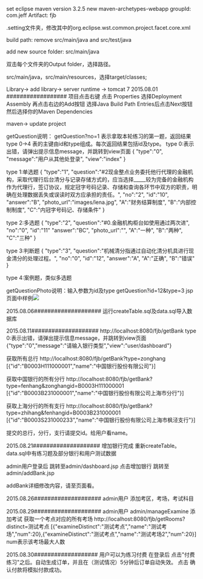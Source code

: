 set eclipse maven version 3.2.5
new maven-archetypes-webapp
groupId: com.jeff
Artifact: fjb

.setting文件夹，修改其中的org.eclipse.wst.common.project.facet.core.xml
<?xml version="1.0" encoding="UTF-8"?>
<faceted-project>
<fixed facet="wst.jsdt.web"/>
<installed facet="java" version="1.7"/>
<installed facet="jst.web" version="3.0"/>
<installed facet="wst.jsdt.web" version="1.0"/>
</faceted-project>

build path: remove src/main/java and src/test/java

add new source folder: src/main/java

双击每个文件夹的Output folder，选择路径。

src/main/java，src/main/resources，选择target/classes;

Library-> add library-> server runtime -> tomcat 7
2015.08.01 ##################
项目点击右键 点击 Properties 选择Deployment Assembly 再点击右边的Add按钮 选择Java Build Path Entries后点击Next按钮 然后选择你的Maven Dependencies

maven-> update project

getQuestion说明：
getQuestion?no=1 表示拿取本轮练习的第一题，返回结果type 0->4
表的主键由id和type组成。每次返回结果包括id及type。
type 0:表示出错，请弹出提示信息message，并跳转到view页面
{
"type":"0",
"message":"用户从其他处登录",
"view":"index"
}

type 1:单选题
{
"type":"1",
"question":"#2现金整点业务委托他行代理的金融机构，采取代理行后台清分与记录存储方式的，应当选择_____较为完备的金融机构作为代理行，签订协议，规定冠字号码记录、存储和查询各环节中双方的职责，明确在处理数据丢失或误读时双方应承担的责任。",
"no":"2",
"id":"10",
"answer":"B",
"photo_url":"images/lena.jpg",
"A":"财务结算制度",
"B":"内部控制制度",
"C":"内冠字号码记、存储条件"
}

type 2:多选题
{
"type":"2",
"question":"#0.金融机构柜台如使用通过两次进",
"no":"0",
"id":"11"
"answer":"BC",
"photo_url":"",
"A":"一种",
"B":"两种",
"C":"三种"
}

type 3:判断题
{
"type":"3",
"question":"机械清分指通过自动化清分机具进行现金清分的处理过程。",
"no":"0",
"id":"12",
"answer":"A",
"A":"正确",
"B":"错误"
}

type 4:案例题，类似多选题

getQuestionPhoto说明：输入参数为id及type
getQuestion?id=12&type=3
jsp页面中样例<img src="getQuestion?id=12&type=3" />

2015.08.06####################
运行createTable.sql及data.sql导入数据库

2015.08.11####################
http://localhost:8080/fjb/getBank
type 0:表示出错，请弹出提示信息message，并跳转到view页面
{"type":"0","message":"请输入银行类型","view":"user/dashboard"}

获取所有总行
http://localhost:8080/fjb/getBank?type=zonghang
[{"id":"B0003H111000001","name":"中国银行股份有限公司"}]

获取中国银行的所有分行
http://localhost:8080/fjb/getBank?type=fenhang&zonghangid=B0003H111000001
[{"id":"B0003B231000001","name":"中国银行股份有限公司上海市分行"}]

获取上海分行的所有支行
http://localhost:8080/fjb/getBank?type=zhihang&fenhangid=B0003B231000001
[{"id":"B0003S231000233","name":"中国银行股份有限公司上海市枫泾支行"}]

提交的总行，分行，支行请提交id。给用户看name。

2015.08.21####################
增加银行完成
重新createTable。data.sql中有练习题及部分银行和用户测试数据

admin用户登录后 跳转至admin/dashboard.jsp
点击增加银行 跳转至admin/addBank.jsp

addBank详细修改内容，请至页面看。

2015.08.26####################
admin用户
添加考区，考场，考试科目

2015.08.29####################
admin用户
admin/manageExamine
添加考试
获取一个考点对应的所有考场
http://localhost:8080/fjb/getRooms?distinct=测试考点
[{"examineDistinct":"测试考点","name":"测试考场","num":20},{"examineDistinct":"测试考点","name":"测试考场2","num":20}]
num表示该考场最大人数

2015.08.30###################
用户可以为练习付费
在登录后 点击"付费练习"之后。自动生成订单，并且在（测试情况）5分钟后订单自动失效。
点击 确认付款将模拟付款成功。